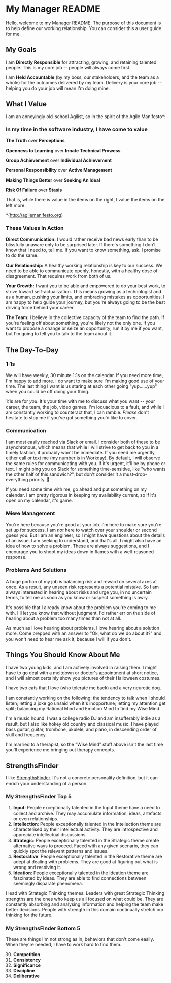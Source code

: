 # My Manager README

Hello, welcome to my Manager README. The purpose of this document is to help define our working relationship. You can consider this a user guide for me.

## My Goals

I am **Directly Responsible** for attracting, growing, and retaining talented people. This is my core job -- people will always come first.

I am **Held Accountable** (by my boss, our stakeholders, and the team as a whole) for the outcomes delivered by my team. Delivery is your core job -- helping you do your job will mean I'm doing mine.

## What I Value
I am an annoyingly old-school Agilist, so in the spirit of the Agile Manifesto*:

### In my time in the software industry, I have come to value
**The Truth** over **Perceptions**

**Openness to Learning** over **Innate Technical Prowess**

**Group Achievement** over **Individual Achievement**

**Personal Responsibility** over **Active Management**

**Making Things Better** over **Seeking An Ideal**

**Risk Of Failure** over **Stasis**

That is, while there is value in the items on the right, I value the items on the left more.

*(http://agilemanifesto.org)

### These Values In Action  
**Direct Communication:** I would rather receive bad news early than to be blissfully unaware only to be surprised later. If there's something I don't know that I need to, tell me. If you want to know something, ask. I promise to do the same.

**Our Relationship:** A healthy working relationship is key to our success. We need to be able to communicate openly, honestly, with a healthy dose of disagreement. That requires work from both of us.

**Your Growth:** I want you to be able and empowered to do your best work, to strive toward self-actualization. This means growing as a technologist and as a human, pushing your limits, and embracing mistakes as opportunities. I am happy to help guide your journey, but you're always going to be the best driving force behind your career.

**The Team:** I believe in the collective capacity of the team to find the path. If you're feeling off about something, you're likely not the only one. If you want to propose a change or seize an opportunity, run it by me if you want, but I'm going to tell you to talk to the team about it.

## The Day-To-Day
### 1:1s
We will have weekly, 30 minute 1:1s on the calendar. If you need more time, I'm happy to add more. I do want to make sure I'm making good use of your time. The last thing I want is us staring at each other going "yup......yup" when you could be off doing your thing.

1:1s are for *you*. It's your time with me to discuss what you want -- your career, the team, the job, video games. I'm loquacious to a fault, and while I am constantly working to counteract that, I can ramble. *Please* don't hesitate to stop me if you've got something you'd like to cover.

### Communication
I am most easily reached via Slack or email. I consider both of these to be asynchronous, which means that while I will strive to get back to you in a timely fashion, it probably won't be immediate. If you need me urgently, either call or text me (my number is in Workday). By default, I will observe the same rules for communicating with you. If it's urgent, it'll be by phone or text. I might ping you on Slack for something time-sensitive, like "who wants the other half of this sandwich?", but don't consider it a must-drop-everything priority. 🥪

If you need some time with me, go ahead and put something on my calendar. I am pretty rigorous in keeping my availability current, so if it's open on my calendar, it's game.

### ~~Micro~~ Management
You're here because you're good at your job. I'm here to make sure you're set up for success. I am _not_ here to watch over your shoulder or second guess you. But I am an engineer, so I might have questions about the details of an issue. I am seeking to understand, and that's all. I might also have an idea of how to solve a problem. These are always suggestions, and I encourage you to shoot my ideas down in flames with a well-reasoned response.

### Problems And Solutions
A huge portion of my job is balancing risk and reward on several axes at once. As a result, any unseen risk represents a potential mistake. So I am always interested in hearing about risks and urge you, in no uncertain terms, to tell me as soon as you know or suspect something is awry.

It's possible that I already know about the problem you're coming to me with. I'll let you know that without judgment. I'd rather err on the side of hearing about a problem too many times than not at all.

As much as I love hearing about problems, I love hearing about a solution more. Come prepped with an answer to "Ok, what do we do about it?" and you won't need to hear me ask it, because I will if you don't. 

## Things You Should Know About Me
I have two young kids, and I am actively involved in raising them. I might have to go deal with a meltdown or doctor's appointment at short notice, and I will almost certainly show you pictures of their Halloween costumes.

I have two cats that I love (who tolerate me back) and a very neurotic dog.

I am constantly working on the following: the tendency to talk when I should listen; letting a joke go unsaid when it's inopportune; letting my attention get split; balancing my Rational Mind and Emotion Mind to find my Wise Mind.

I'm a music hound. I was a college radio DJ and am insufferably indie as a result, but I also like hokey old country and classical music. I have played bass guitar, guitar, trombone, ukulele, and piano, in descending order of skill and frequency.

I'm married to a therapist, so the "Wise Mind" stuff above isn't the last time you'll experience me bringing out therapy concepts.

## StrengthsFinder

I like [StrengthsFinder](https://www.gallup.com/cliftonstrengths/en/strengthsfinder.aspx). It's not a concrete personality definition, but it can enrich your understanding of a person.

### My StrengthsFinder Top 5
1. **Input**: People exceptionally talented in the Input theme have a need to collect and archive. They may accumulate information, ideas, artefacts or even relationships.
1. **Intellection**: People exceptionally talented in the Intellection theme are characterised by their intellectual activity. They are introspective and appreciate intellectual discussions.
1. **Strategic**: People exceptionally talented in the Strategic theme create alternative ways to proceed. Faced with any given scenario, they can quickly spot the relevant patterns and issues.
1. **Restorative**: People exceptionally talented in the Restorative theme are adept at dealing with problems. They are good at figuring out what is wrong and resolving it.
1. **Ideation**: People exceptionally talented in the Ideation theme are fascinated by ideas. They are able to find connections between seemingly disparate phenomena.

I lead with Strategic Thinking themes. Leaders with great Strategic Thinking strengths are the ones who keep us all focused on what could be. They are constantly absorbing and analysing information and helping the team make better decisions. People with strength in this domain continually stretch our thinking for the future.

### My StrengthsFinder Bottom 5
These are things I'm not strong as in, behaviors that don't come easily. When they're needed, I have to work hard to find them.

30. **Competition**
31. **Consistency**
32. **Significance**
33. **Discipline**
34. **Deliberative**
